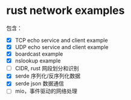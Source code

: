 # rust network examples

包含：

* [X] TCP echo service and client example
* [X] UDP echo service and client example
* [X] boardcast example
* [X] nslookup example
* [ ] CIDR, rust 网段划分和识别
* [X] serde 序列化/反序列化数据
* [X] serde json 数据通信
* [ ] mio，事件驱动的网络处理
